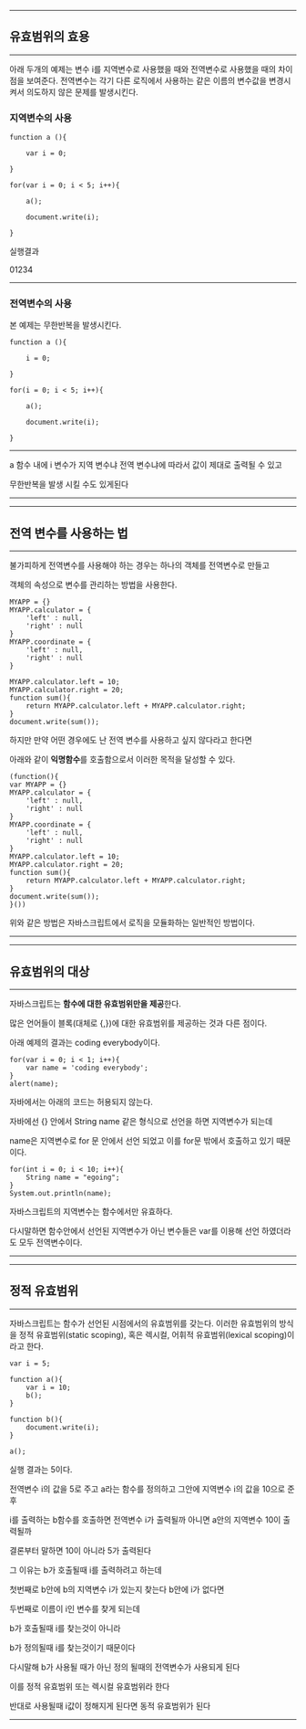 ***
## 유효범위의 효용
***
아래 두개의 예제는 변수 i를 지역변수로 사용했을 때와 전역변수로 사용했을 때의 차이점을 보여준다. 전역변수는 각기 다른 로직에서 사용하는 같은 이름의 변수값을 변경시켜서 의도하지 않은 문제를 발생시킨다.

### 지역변수의 사용

    function a (){

        var i = 0;

    }

    for(var i = 0; i < 5; i++){

        a();

        document.write(i);

    }

실행결과

01234

***
### 전역변수의 사용

본 예제는 무한반복을 발생시킨다. 

    function a (){

        i = 0;

    }

    for(i = 0; i < 5; i++){

        a();

        document.write(i);

    }

***

a 함수 내에 i 변수가 지역 변수냐 전역 변수냐에 따라서 값이 제대로 출력될 수 있고

무한반복을 발생 시킬 수도 있게된다

***
***
## 전역 변수를 사용하는 법
***
불가피하게 전역변수를 사용해야 하는 경우는 하나의 객체를 전역변수로 만들고 

객체의 속성으로 변수를 관리하는 방법을 사용한다.

    MYAPP = {}
    MYAPP.calculator = {
        'left' : null,
        'right' : null
    }
    MYAPP.coordinate = {
        'left' : null,
        'right' : null
    }
    
    MYAPP.calculator.left = 10;
    MYAPP.calculator.right = 20;
    function sum(){
        return MYAPP.calculator.left + MYAPP.calculator.right;
    }
    document.write(sum());


하지만 만약 어떤 경우에도 난 전역 변수를 사용하고 싶지 않다라고 한다면

아래와 같이 <b>익명함수</b>를 호출함으로서 이러한 목적을 달성할 수 있다.

    
    (function(){
    var MYAPP = {}
    MYAPP.calculator = {
        'left' : null,
        'right' : null
    }
    MYAPP.coordinate = {
        'left' : null,
        'right' : null
    }
    MYAPP.calculator.left = 10;
    MYAPP.calculator.right = 20;
    function sum(){
        return MYAPP.calculator.left + MYAPP.calculator.right;
    }
    document.write(sum());
    }())


위와 같은 방법은 자바스크립트에서 로직을 모듈화하는 일반적인 방법이다. 


***
***
## 유효범위의 대상
***
자바스크립트는 <b>함수에 대한 유효범위만을 제공</b>한다. 

많은 언어들이 블록(대체로 {,})에 대한 유효범위를 제공하는 것과 다른 점이다. 

아래 예제의 결과는 coding everybody이다.

    for(var i = 0; i < 1; i++){
        var name = 'coding everybody';
    }
    alert(name);

자바에서는 아래의 코드는 허용되지 않는다. 

자바에선 {} 안에서 String name 같은 형식으로 선언을 하면 지역변수가 되는데

name은 지역변수로 for 문 안에서 선언 되었고 이를 for문 밖에서 호출하고 있기 때문이다.

    for(int i = 0; i < 10; i++){
        String name = "egoing";
    }
    System.out.println(name);

자바스크립트의 지역변수는 함수에서만 유효하다.

다시말하면 함수안에서 선언된 지역변수가 아닌 변수들은 var를 이용해 선언 하였더라도 모두 전역변수이다.
***
***
## 정적 유효범위
***

자바스크립트는 함수가 선언된 시점에서의 유효범위를 갖는다. 이러한 유효범위의 방식을 정적 유효범위(static scoping), 혹은 렉시컬, 어휘적 유효범위(lexical scoping)이라고 한다. 

    var i = 5;
    
    function a(){
        var i = 10;
        b();
    }
    
    function b(){
        document.write(i);
    }
    
    a();

실행 결과는 5이다.

전역변수 i의 값을 5로 주고 a라는 함수를 정의하고 그안에 지역변수 i의 값을 10으로 준 후 

i를 출력하는 b함수를 호출하면 전역변수 i가 출력될까 아니면 a안의 지역변수 10이 출력될까

결론부터 말하면 10이 아니라 5가 출력된다

그 이유는 b가 호출될때 i를 출력하려고 하는데

첫번째로 b안에 b의 지역변수 i가 있는지 찾는다 b안에 i가 없다면

두번째로 이름이 i인 변수를 찾게 되는데

b가 호출될때 i를 찾는것이 아니라

b가 정의될때 i를 찾는것이기 때문이다

다시말해 b가 사용될 때가 아닌 정의 될때의 전역변수가 사용되게 된다

이를 정적 유효범위 또는 렉시컬 유효범위라 한다

반대로 사용될때 i값이 정해지게 된다면 동적 유효범위가 된다

***
